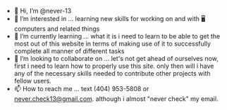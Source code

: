 - 👋 Hi, I’m @never-13
- 👀 I’m interested in ... learning new skills for working on and with 🖥 computers and related things
- 🌱 I’m currently learning ... what it is i need to learn to be able to get the most out of this website in terms of making use of it to successfully complete all manner of different tasks
- 💞️ I’m looking to collaborate on ... let's not get ahead of ourselves now, first i need to learn how to properly use this site. only then will i have any of the necessary skills needed to contribute other projects with fellow users.
- 📫 How to reach me ... text (404) 953-5808‬ or never.check13@gmail.com. although i almost "never check" my email.

<!---
never-13/never-13 is a ✨ special ✨ repository because its `README.md` (this file) appears on your GitHub profile.
You can click the Preview link to take a look at your changes.
--->

